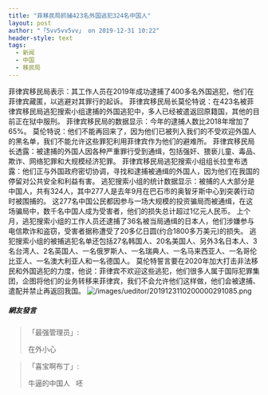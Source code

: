 ```yaml
---
title: "菲移民局抓捕423名外国逃犯324名中国人"
layout: post
author: "「5vv5vv5vv」 on 2019-12-31 10:22"
header-style: text
tags:
  - 新闻
  - 中国
  - 移民局
---
```


菲律宾移民局表示：其工作人员在2019年成功逮捕了400多名外国逃犯，他们在菲律宾藏匿，以逃避对其罪行的起诉。
菲律宾移民局长莫伦特说：在423名被菲律宾移民局逃犯搜索小组逮捕的外国逃犯中，多人已经被遣返回原籍国，其他的目前正在狱中服刑。
菲律宾移民局的数据显示：今年的逮捕人数比2018年增加了65%。
莫伦特说：他们不能再回来了，因为他们已被列入我们的不受欢迎外国人的黑名单，我们不能允许这些罪犯利用菲律宾作为他们的避难所。
菲律宾移民局长透露：被逮捕的外国人因各种严重罪行受到通缉，包括强奸、猥亵儿童、毒品、欺诈、网络犯罪和大规模经济犯罪。
菲律宾移民局逃犯搜索小组组长拉奎布透露：他们正与外国政府密切协调，寻找和逮捕被通缉的外国人，因为他们在我国的停留对公共安全和利益有害。
逃犯搜索小组的统计数据显示：被捕的人大部分是中国人，共有324人，其中277人是去年9月在巴石市的奥智牙斯中心到突袭行动时被围捕的。
这277名中国公民都因参与一场大规模的投资骗局而被通缉，在这场骗局中，数千名中国人成为受害者，他们的损失总计超过1亿元人民币。
上个月，逃犯搜索小组的工作人员还逮捕了36名被当局通缉的日本人，他们涉嫌参与电信欺诈和盗窃，受害者据称遭受了20多亿日圆(约合1800多万美元)的损失。
逃犯搜索小组的被捕逃犯名单还包括27名韩国人、20名美国人、另外3名日本人、3名台湾人、2名英国人、一名俄罗斯人、一名瑞典人、一名马来西亚人、一名哥伦比亚人、一名澳大利亚人和一名德国人。
莫伦特誓言要在2020年加大打击非法移民和外国逃犯的力度，他说：菲律宾不欢迎这些逃犯，他们很多人属于国际犯罪集团，企图将他们的业务转移来菲律宾，我们不会允许他们这样做，他们会被逮捕、遣配并禁止再返回我国。
<input type="hidden" value="菲乐园提供">
<img src="http://images.feileyuan.com/images/ueditor/2019123110200000291085.png" title="/images/ueditor/2019123110200000291085.png" alt="/images/ueditor/2019123110200000291085.png">

##### 網友發言 
> 「最强管理员」:
> <p>在外小心</p>

> 「喜宝啊布丁」:
> <p>牛逼的中国人&nbsp; &nbsp;呸</p>



